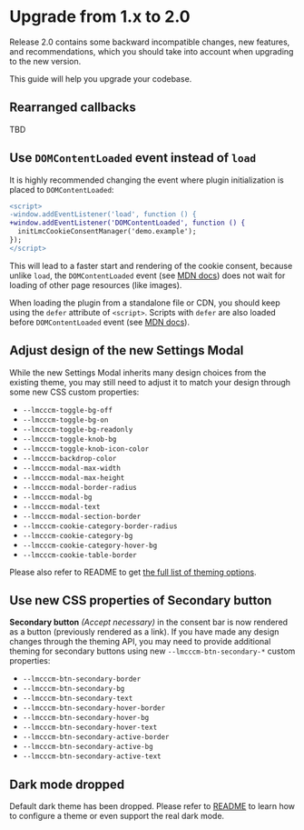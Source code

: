 # Upgrade from 1.x to 2.0

Release 2.0 contains some backward incompatible changes, new features, and recommendations,
which you should take into account when upgrading to the new version.

This guide will help you upgrade your codebase.

## Rearranged callbacks

TBD

## Use `DOMContentLoaded` event instead of `load`

It is highly recommended changing the event where plugin initialization is placed to `DOMContentLoaded`:

```diff
<script>
-window.addEventListener('load', function () {
+window.addEventListener('DOMContentLoaded', function () {
  initLmcCookieConsentManager('demo.example');
});
</script>
```

This will lead to a faster start and rendering of the cookie consent, because unlike `load`, the `DOMContentLoaded`
event (see [MDN docs](https://developer.mozilla.org/en-US/docs/Web/API/Document/DOMContentLoaded_event)) does not wait
for loading of other page resources (like images).

When loading the plugin from a standalone file or CDN, you should keep using the `defer` attribute of `<script>`.
Scripts with `defer` are also loaded before `DOMContentLoaded` event
(see [MDN docs](https://developer.mozilla.org/en-US/docs/Web/HTML/Element/script#attr-defer)).

## Adjust design of the new Settings Modal

While the new Settings Modal inherits many design choices from the existing theme, you may still need to adjust it
to match your design through some new CSS custom properties:

- `--lmcccm-toggle-bg-off`
- `--lmcccm-toggle-bg-on`
- `--lmcccm-toggle-bg-readonly`
- `--lmcccm-toggle-knob-bg`
- `--lmcccm-toggle-knob-icon-color`
- `--lmcccm-backdrop-color`
- `--lmcccm-modal-max-width`
- `--lmcccm-modal-max-height`
- `--lmcccm-modal-border-radius`
- `--lmcccm-modal-bg`
- `--lmcccm-modal-text`
- `--lmcccm-modal-section-border`
- `--lmcccm-cookie-category-border-radius`
- `--lmcccm-cookie-category-bg`
- `--lmcccm-cookie-category-hover-bg`
- `--lmcccm-cookie-table-border`

Please also refer to README to get
[the full list of theming options](https://github.com/lmc-eu/cookie-consent-manager#without-spirit-design-system).

## Use new CSS properties of Secondary button

**Secondary button** _(Accept necessary)_ in the consent bar is now rendered as a button (previously rendered as a link).
If you have made any design changes through the theming API, you may need to provide additional theming
for secondary buttons using new `--lmcccm-btn-secondary-*` custom properties:

- `--lmcccm-btn-secondary-border`
- `--lmcccm-btn-secondary-bg`
- `--lmcccm-btn-secondary-text`
- `--lmcccm-btn-secondary-hover-border`
- `--lmcccm-btn-secondary-hover-bg`
- `--lmcccm-btn-secondary-hover-text`
- `--lmcccm-btn-secondary-active-border`
- `--lmcccm-btn-secondary-active-bg`
- `--lmcccm-btn-secondary-active-text`

## Dark mode dropped

Default dark theme has been dropped. Please refer to [README](https://github.com/lmc-eu/cookie-consent-manager)
to learn how to configure a theme or even support the real dark mode.
